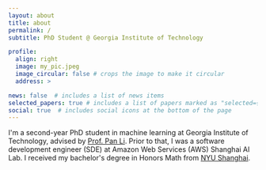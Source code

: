```yaml
---
layout: about
title: about
permalink: /
subtitle: PhD Student @ Georgia Institute of Technology

profile:
  align: right
  image: my_pic.jpeg
  image_circular: false # crops the image to make it circular
  address: >

news: false  # includes a list of news items
selected_papers: true # includes a list of papers marked as "selected={true}"
social: true  # includes social icons at the bottom of the page
---
```


I'm a second-year PhD student in machine learning at Georgia Institute of Technology, advised by [Prof. Pan Li](https://sites.google.com/view/panli-purdue/home). Prior to that, I was a software development engineer (SDE) at Amazon Web Services (AWS) Shanghai AI Lab. I received my bachelor's degree in Honors Math from [NYU Shanghai](https://shanghai.nyu.edu/).
